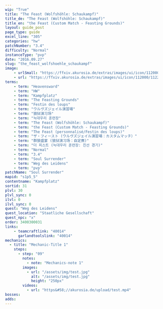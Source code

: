 ```yaml
---
wip: "True"
title: "The Feast (Wolfshöhle: Schaukampf)"
title_de: "The Feast (Wolfshöhle: Schaukampf)"
title_en: "the Feast (Custom Match - Feasting Grounds)"
layout: guide_post
page_type: guide
excel_line: "305"
categories: "hw"
patchNumber: "3.4"
difficulty: "Normal"
instanceType: "pvp"
date: "2016.09.27"
slug: "the_feast_wolfshoehle_schaukampf"
image:
    - urlSmall: "https://ffxiv.akurosia.de/extras/images/ui/icon/112000/112287.png"
    - url: "https://ffxiv.akurosia.de/extras/images/ui/icon/112000/112287.png"
terms:
    - term: "Heavensward"
    - term: "HW"
    - term: "Kampfplatz"
    - term: "The Feasting Grounds"
    - term: "Festin des loups"
    - term: "ウルヴズジェイル演習場"
    - term: "狼狱演习场"
    - term: "늑대우리 훈련장"
    - term: "The Feast (Wolfshöhle: Schaukampf)"
    - term: "the Feast (Custom Match - Feasting Grounds)"
    - term: "The Feast (personnalisé/Festin des loups)"
    - term: "ザ・フィースト (ウルヴズジェイル演習場：カスタムマッチ）"
    - term: "群狼盛宴 (狼狱演习场：自定赛)"
    - term: "더 피스트 (늑대우리 훈련장: 친선 경기)"
    - term: "Normal"
    - term: "3.4"
    - term: "Soul Surrender"
    - term: "Weg des Leidens"
    - term: "pvp"
patchName: "Soul Surrender"
mapid: "s1p5_5"
contentname: "Kampfplatz"
sortid: 31
plvl: 30
plvl_sync: 0
ilvl: 0
ilvl_sync: 0
quest: "Weg des Leidens"
quest_location: "Staatliche Gesellschaft"
quest_npc: "x"
order: 3400300031
links:
    - teamcraftlink: "40014"
      garlandtoolslink: "40014"
mechanics:
  - title: "Mechanic-Title 1"
    steps:
      - step: "09"
        notes:
          - note: "Mechanics-note 1"
        images:
          - url: "/assets/img/test.jpg"
            alt: "/assets/img/test.jpg"
            height: "250px"
        videos:
          - url: "https&#58;//akurosia.de/upload/test.mp4"
bosses:
adds:
---
```

